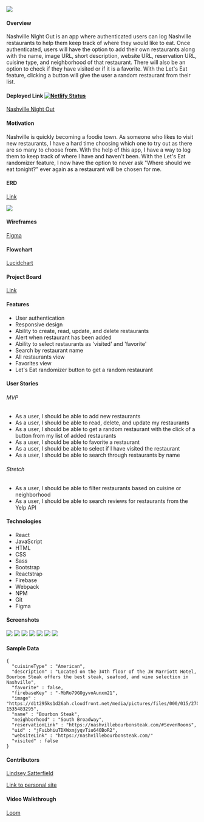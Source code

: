 ![](./src/assets/logo.png)

#### Overview
Nashville Night Out is an app where authenticated users can log Nashville restaurants to help them keep track of where they would like to eat. Once authenticated, users will have the option to add their own restaurants along with the name, image URL, short description, website URL, reservation URL, cuisine type, and neighborhood of that restaurant. There will also be an option to check if they have visited or if it is a favorite. With the Let's Eat feature, clicking a button will give the user a random restaurant from their list.

#### Deployed Link [![Netlify Status](https://api.netlify.com/api/v1/badges/53ecb021-3a9c-4e6a-82d1-113c02b1ccd1/deploy-status)](https://app.netlify.com/sites/nashville-night-out/deploys)
[Nashville Night Out](https://nashville-night-out.netlify.app/)

#### Motivation
Nashville is quickly becoming a foodie town. As someone who likes to visit new restaurants, I have a hard time choosing which one to try out as there are so many to choose from. With the help of this app, I have a way to log them to keep track of where I have and haven't been. With the Let's Eat randomizer feature, I now have the option to never ask "Where should we eat tonight?" ever again as a restaurant will be chosen for me.
#### ERD
[Link](https://dbdiagram.io/d/60b16368b29a09603d170c69)

![](./src/assets/screenshots/ERD.png)

#### Wireframes
[Figma](https://www.figma.com/file/H11DfKviLNLKtqCrufo2Sz/Nashville-Night-Out?node-id=0%3A1)

#### Flowchart 
[Lucidchart](https://lucid.app/lucidchart/invitations/accept/inv_ad8032e6-3ee9-49c4-a554-60793c9fd485)

#### Project Board
[Link](https://github.com/lindseysatterfield/nashville-night-out/projects/1)
#### Features
- User authentication
- Responsive design
- Ability to create, read, update, and delete restaurants
- Alert when restaurant has been added
- Ability to select restaurants as 'visited' and 'favorite'
- Search by restaurant name
- All restaurants view
- Favorites view
- Let's Eat randomizer button to get a random restaurant
#### User Stories
###### MVP
- As a user, I should be able to add new restaurants
- As a user, I should be able to read, delete, and update my restaurants
- As a user, I should be able to get a random restaurant with the click of a button from my list of added restaurants
- As a user, I should be able to favorite a restaurant
- As a user, I should be able to select if I have visited the restaurant
- As a user, I should be able to search through restaurants by name

###### Stretch
- As a user, I should be able to filter restaurants based on cuisine or neighborhood
- As a user, I should be able to search reviews for restaurants from the Yelp API

#### Technologies
- React
- JavaScript
- HTML
- CSS
- Sass
- Bootstrap
- Reactstrap
- Firebase
- Webpack
- NPM
- Git
- Figma
#### Screenshots
![](/src/assets/screenshots/landing.png)
![](/src/assets/screenshots/form.png)
![](/src/assets/screenshots/all.png)
![](/src/assets/screenshots/search.png)
![](/src/assets/screenshots/favorites.png)
![](/src/assets/screenshots/eat.png)
![](/src/assets/screenshots/mobile.png)

#### Sample Data
```
{
  "cuisineType" : "American",
  "description" : "Located on the 34th floor of the JW Marriott Hotel, Bourbon Steak offers the best steak, seafood, and wine selection in Nashville",
  "favorite" : false,
  "firebaseKey" : "-MbRo79GOgyvoAunxm21",
  "image" : "https://d1t295ks1d26ah.cloudfront.net/media/pictures/files/000/015/270/xlarge_desktop/Bourbon_Steak_Nashville_food3.jpg?1535483295",
  "name" : "Bourbon Steak",
  "neighborhood" : "South Broadway",
  "reservationLink" : "https://nashvillebourbonsteak.com/#SevenRooms",
  "uid" : "jFuibhiuTDXWxmjyqvTiu64OBoR2",
  "websiteLink" : "https://nashvillebourbonsteak.com/"
  "visited" : false
}
```
#### Contributors
[Lindsey Satterfield](https://github.com/lindseysatterfield)

[Link to personal site](lindseysatterfield.com)

#### Video Walkthrough
[Loom](https://www.loom.com/share/84d741ce4eed48e988b4ef42bc250fbc)
